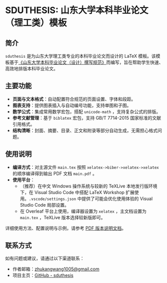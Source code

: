# SDUTHESIS: 山东大学本科毕业论文（理工类）模板

## 简介

`sduthesis` 是为山东大学理工类专业的本科毕业论文而设计的 LaTeX 模板。该模板基于[《山东大学本科毕业论文（设计）撰写规范》](docs/standards-2024.pdf)而编写，旨在帮助学生快速、高效地排版本科毕业论文。

## 主要功能

- **页面与文本格式**：自动配置符合规范的页面设置、字体和段距。
- **图表支持**：提供图表插入与自动编号功能，支持单图和子图。
- **数学公式**：集成常用数学宏包，搭配 `unicode-math` ，支持复杂公式的排版。
- **参考文献管理**：基于 `biblatex` 宏包，支持 GB/T 7714-2015 国家标准的文献引用格式。
- **结构清晰**：封面、摘要、目录、正文和附录等部分自动生成，无需担心格式问题。

## 使用说明

- **编译方式**：对主源文件 `main.tex` 按照 `xelatex->biber->xelatex->xelatex` 的顺序编译得到输出 PDF 文档 `main.pdf` 。
- **使用平台**：
  - （推荐）在中文 Windows 操作系统与较新的 TeXLive 本地发行版环境下，在 Visual Studio Code 中搭配 LaTeX Workshop 扩展使用。`.vscode/settings.json` 中提供了可能会优化使用体验的 Visual Studio Code 局部设置。
  - 在 Overleaf 平台上使用，编译器设置为 `xelatex` ，主文档设置为 `main.tex` ，TeXLive 版本选择较新版即可。

详细使用方法、配置说明与示例，请参考 [PDF 版本说明文档](README.pdf)。

## 联系方式

如有问题或建议，请通过以下渠道联系：

- 作者邮箱：zhukangwang1005@gmail.com
- 项目主页：[GitHub - sduthesis](https://github.com/wangzhukang/sduthesis)
